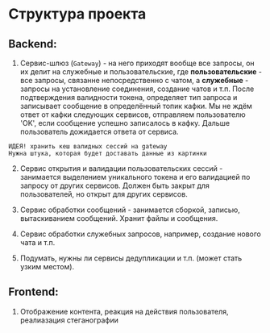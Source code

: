 # Структура проекта
## Backend:
1. Сервис-шлюз (`Gateway`) - на него приходят вообще все запросы, он их делит на служебные и пользовательские, где **пользовательские** - все запросы, связанне непосредственно с чатом, а **служебные** - запросы на установление соединения, создание чатов и т.п. После подтверждения валидности токена, определяет тип запроса и записывает сообщение в определённый топик кафки. Мы не ждём ответ от кафки следующих сервисов, отправляем пользователю 'OK', если сообщение успешно записалось в кафку. Дальше пользователь дожидается ответа от сервиса.

```
ИДЕЯ! хранить кеш валидных сессий на gateway
Нужна штука, которая будет доставать данные из картинки
```

2. Сервис открытия и валидации пользовательских сессий - занимается выделением уникального токена и его валидацией по запросу от других сервисов. Должен быть закрыт для пользователей, но открыт для других сервисов.

3. Сервис обработки сообщений - занимается сборкой, записью, вытаскиванием сообщений. Хранит файлы и сообщения.

4. Сервис обработки служебных запросов, например, создание нового чата и т.п.

5. Подумать, нужны ли сервисы дедупликации и т.п. (может стать узким местом).

## Frontend:
1. Отображение контента, реакция на действия пользователя, реалиазация стеганографии